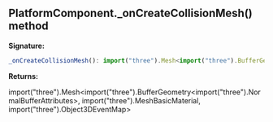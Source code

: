 
## PlatformComponent.\_onCreateCollisionMesh() method

**Signature:**

```typescript
_onCreateCollisionMesh(): import("three").Mesh<import("three").BufferGeometry<import("three").NormalBufferAttributes>, import("three").MeshBasicMaterial, import("three").Object3DEventMap>;
```
**Returns:**

import("three").Mesh&lt;import("three").BufferGeometry&lt;import("three").NormalBufferAttributes&gt;, import("three").MeshBasicMaterial, import("three").Object3DEventMap&gt;

